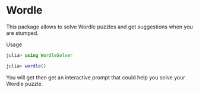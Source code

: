 # Wordle

This package allows to solve Wordle puzzles and get suggestions when you are stumped. 

Usage 
```julia 
julia> using WordleSolver

julia> wordle()
```

You will get then get an interactive prompt that could help you solve your Wordle puzzle. 